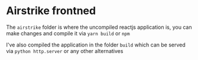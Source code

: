 # Airstrike frontned

The `airstrike` folder is where the uncompiled reactjs application is, you can make changes and compile it via `yarn build` or `npm`

I've also compiled the application in the folder `build` which can be served via `python http.server` or any other alternatives
